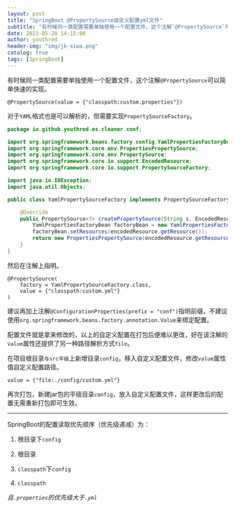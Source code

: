 ```yaml
---
layout: post
title: "SpringBoot @PropertySource自定义配置yml文件"
subtitle: "有时候同一类配置需要单独使用一个配置文件，这个注解`@PropertySource`可以简单快速的实现。"
date: 2022-05-20 14:15:00
author: youthred
header-img: "img/jk-siwa.png"
catalog: true
tags: [SpringBoot]
---
```


有时候同一类配置需要单独使用一个配置文件，这个注解`@PropertySource`可以简单快速的实现。

```
@PropertySource(value = {"classpath:custom.properties"})
```

对于`YAML`格式也是可以解析的，但需要实现`PropertySourceFactory`。

``` java
package io.github.youthred.es.cleaner.conf;

import org.springframework.beans.factory.config.YamlPropertiesFactoryBean;
import org.springframework.core.env.PropertiesPropertySource;
import org.springframework.core.env.PropertySource;
import org.springframework.core.io.support.EncodedResource;
import org.springframework.core.io.support.PropertySourceFactory;

import java.io.IOException;
import java.util.Objects;

public class YamlPropertySourceFactory implements PropertySourceFactory {

    @Override
    public PropertySource<?> createPropertySource(String s, EncodedResource encodedResource) throws IOException {
        YamlPropertiesFactoryBean factoryBean = new YamlPropertiesFactoryBean();
        factoryBean.setResources(encodedResource.getResource());
        return new PropertiesPropertySource(encodedResource.getResource().getFilename(), Objects.requireNonNull(factoryBean.getObject()));
    }
}
```

然后在注解上指明。

```
@PropertySource(
    factory = YamlPropertySourceFactory.class,
    value = {"classpath:custom.yml"}
)
```

建议再加上注解`@ConfigurationProperties(prefix = "conf")`指明前缀，不建议使用`org.springframework.beans.factory.annotation.Value`来绑定配置。

配置文件就是拿来修改的，以上的自定义配置在打包后便难以更改，好在该注解的`value`属性还提供了另一种路径解析方式`file`。

在项目根目录`与src平级`上新增目录`config`，移入自定义配置文件，修改`value`属性值自定义配置路径。

```
value = {"file:./config/custom.yml"}
```

再次打包，新建jar包的平级目录`config`，放入自定义配置文件，这样更改后的配置无需重新打包即可生效。

---

SpringBoot的配置读取优先顺序（优先级递减）为：

1. 根目录下`config`

2. 根目录

3. `classpath`下`config`

4. `classpath`

*且`.properties`的优先级大于`.yml`*
